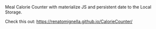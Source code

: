 Meal Calorie Counter with materialize JS and persistent date to the Local Storage.

Check this out: https://renatomignella.github.io/CalorieCounter/
